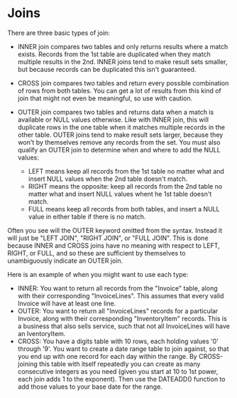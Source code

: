# Joins
There are three basic types of join:

- INNER join compares two tables and only returns results where a match exists.
Records from the 1st table are duplicated when they match multiple results in
the 2nd. INNER joins tend to make result sets smaller, but because records can
be duplicated this isn't guaranteed.

- CROSS join compares two tables and return every possible combination of rows
from both tables. You can get a lot of results from this kind of join that
might not even be meaningful, so use with caution.

- OUTER join compares two tables and returns data when a match is available or
NULL values otherwise. Like with INNER join, this will duplicate rows in the
one table when it matches multiple records in the other table. OUTER joins tend
to make result sets larger, because they won't by themselves remove any records
from the set. You must also qualify an OUTER join to determine when and where
to add the NULL values:
  - LEFT means keep all records from the 1st table no matter what and insert
  NULL values when the 2nd table doesn't match.
  - RIGHT means the opposite: keep all records from the 2nd table no matter
  what and insert NULL values whent he 1st table doesn't match.
  - FULL means keep all records from both tables, and insert a NULL value in
  either table if there is no match.

Often you see will the OUTER keyword omitted from the syntax. Instead it will
just be "LEFT JOIN", "RIGHT JOIN", or "FULL JOIN". This is done because INNER
and CROSS joins have no meaning with respect to LEFT, RIGHT, or FULL, and so
these are sufficient by themselves to unambiguously indicate an OUTER join.

Here is an example of when you might want to use each type:

- INNER: You want to return all records from the "Invoice" table, along with
their corresponding "InvoiceLines". This assumes that every valid Invoice will
 have at least one line.
- OUTER: You want to return all "InvoiceLines" records for a particular
Invoice, along with their corresponding "InventoryItem" records. This is a
business that also sells service, such that not all InvoiceLines will have an
IventoryItem.
- CROSS: You have a digits table with 10 rows, each holding values '0' through
'9'. You want to create a date range table to join against, so that you end up
with one record for each day within the range. By CROSS-joining this table with
itself repeatedly you can create as many consecutive integers as you need
(given you start at 10 to 1st power, each join adds 1 to the exponent). Then
use the DATEADD() function to add those values to your base date for the range.
